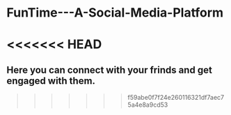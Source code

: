 # FunTime---A-Social-Media-Platform
<<<<<<< HEAD
=======
## Here you can connect with your frinds and  get engaged with them.
>>>>>>> f59abe0f7f24e260116321df7aec75a4e8a9cd53
